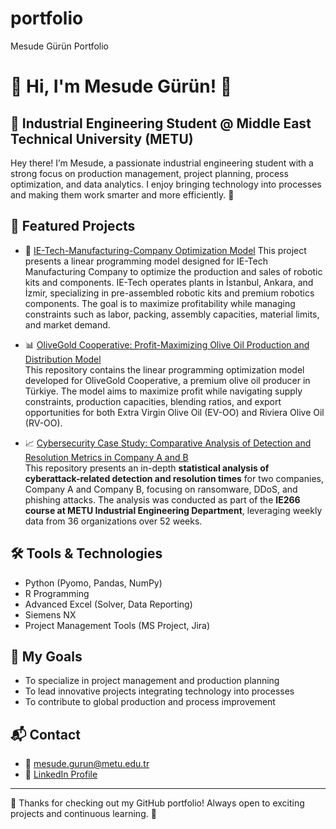 # portfolio
Mesude Gürün Portfolio
# 🌟 Hi, I'm Mesude Gürün! 🌟

## 📍 Industrial Engineering Student @ Middle East Technical University (METU)
Hey there! I’m Mesude, a passionate industrial engineering student with a strong focus on production management, project planning, process optimization, and data analytics. I enjoy bringing technology into processes and making them work smarter and more efficiently. 🚀

## 🚀 Featured Projects
- 🔧 [IE-Tech-Manufacturing-Company Optimization Model](https://github.com/mesudegrn/IE-tech-manufacturing-company)
  This project presents a linear programming model designed for IE-Tech Manufacturing Company to optimize the production and sales of robotic kits and components. IE-Tech operates plants in İstanbul, Ankara, and İzmir, specializing in pre-assembled robotic kits and premium robotics components. The goal is to maximize profitability while managing constraints such as labor, packing, assembly capacities, material limits, and market demand.

- 📊 [OliveGold Cooperative: Profit-Maximizing Olive Oil Production and Distribution Model](https://github.com/mesudegrn/Olivegold-Company-Transportation-Optimization-Model/tree/main)  
  This repository contains the linear programming optimization model developed for OliveGold Cooperative, a premium olive oil producer in Türkiye. The model aims to maximize profit while navigating supply constraints, production capacities, blending ratios, and export opportunities for both Extra Virgin Olive Oil (EV-OO) and Riviera Olive Oil (RV-OO).

- 📈 [Cybersecurity Case Study: Comparative Analysis of Detection and Resolution Metrics in Company A and B](https://github.com/mesudegrn/statistical-comparison-between-cyber-defense-companies)  
  This repository presents an in-depth **statistical analysis of cyberattack-related detection and resolution times** for two companies, Company A and Company B, focusing on ransomware, DDoS, and phishing attacks. The analysis was conducted as part of the **IE266 course at METU Industrial Engineering Department**, leveraging weekly data from 36 organizations over 52 weeks.


## 🛠️ Tools & Technologies
- Python (Pyomo, Pandas, NumPy)
- R Programming
- Advanced Excel (Solver, Data Reporting)
- Siemens NX
- Project Management Tools (MS Project, Jira)

## 🎯 My Goals
- To specialize in project management and production planning  
- To lead innovative projects integrating technology into processes  
- To contribute to global production and process improvement  

## 📬 Contact
- 📧 mesude.gurun@metu.edu.tr  
- 🔗 [LinkedIn Profile](https://linkedin.com/in/mesude-gürün-51889015b)  

---

💖 Thanks for checking out my GitHub portfolio! Always open to exciting projects and continuous learning. 🎉
